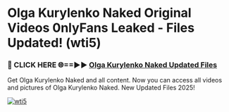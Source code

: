 # Olga Kurylenko Naked Original Videos 0nlyFans Leaked - Files Updated! (wti5)

<h3>🔴 CLICK HERE 🌐==►► <a href="https://tinyurl.com/up5wt9bj" rel="nofollow">Olga Kurylenko Naked Updated Files</a></h3>

Get Olga Kurylenko Naked and all content. Now you can access all videos and pictures of Olga Kurylenko Naked. New Updated Files 2025!

[![wti5](https://i.imgur.com/ABiUzMV.gif)](https://tinyurl.com/up5wt9bj)
